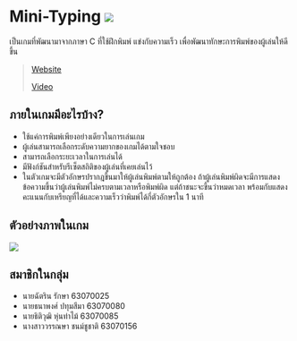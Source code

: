 # **Mini-Typing** ![](https://media.tenor.com/images/e494f2327fc7efc5c9695c0e2400bba2/tenor.gif)
เป็นเกมที่พัฒนามาจากภาษา C ที่ใช้ฝึกพิมพ์ แข่งกับความเร็ว เพื่อพัฒนาทักษะการพิมพ์ของผู้เล่นให้ดีขึ้น

> [Website](https://thitiwut85.github.io/Mini-typing/)
> 
> [Video](https://youtu.be/o16Cq6ofKbg)


## ภายในเกมมีอะไรบ้าง?
* ใช้แค่การพิมพ์เพียงอย่างเดียวในการเล่นเกม
* ผู้เล่นสามารถเลือกระดับความยากของเกมได้ตามใจชอบ
* สามารถเลือกระยะเวลาในการเล่นได้
* มีฟังก์ชันสำหรับรีเซ็ตสถิติของผู้เล่นที่เคยเล่นไว้
* ในตัวเกมจะมีตัวอักษรปรากฎขึ้นมาให้ผู้เล่นพิมพ์ตามให้ถูกต้อง ถ้าผู้เล่นพิมพ์ผิดจะมีการแสดงข้อความขึ้นว่าผู้เล่นพิมพ์ไม่ครบตามเวลาหรือพิมพ์ผิด 
  แต่ถ้าชนะจะขึ้นว่าหมดเวลา พร้อมกับแสดงคะแนนกับเหรียญที่ได้และความเร็วว่าพิมพ์ได้กี่ตัวอักษรใน 1 นาที

## ตัวอย่างภาพในเกม
![](https://cdn.discordapp.com/attachments/814903344803741728/843160107175903252/Input_Name.PNG)

## สมาชิกในกลุ่ม
* นายฉัตริน รักษา 63070025      
* นายธนาพงศ์ ปทุมสีมา 63070080
* นายธิติวุฒิ หุ่นท่าไม้ 63070085
* นางสาววรรณษา ชนม์ชูชาติ 63070156
